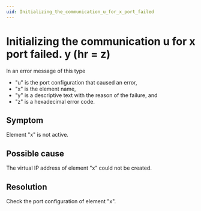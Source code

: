 ```yaml
---
uid: Initializing_the_communication_u_for_x_port_failed
---
```


# Initializing the communication u for x port failed. y (hr = z)

In an error message of this type

- "u" is the port configuration that caused an error,
- "x" is the element name,
- "y" is a descriptive text with the reason of the failure, and
- "z" is a hexadecimal error code.

## Symptom

Element "x" is not active.

## Possible cause

The virtual IP address of element "x" could not be created.

## Resolution

Check the port configuration of element "x".
